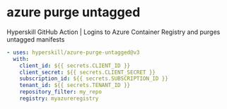 # azure purge untagged
Hyperskill GitHub Action | Logins to Azure Container Registry and purges untagged manifests

```yaml
- uses: hyperskill/azure-purge-untagged@v3
  with:
    client_id: ${{ secrets.CLIENT_ID }}
    client_secret: ${{ secrets.CLIENT_SECRET }}
    subscription_id: ${{ secrets.SUBSCRIPTION_ID }}
    tenant_id: ${{ secrets.TENANT_ID }}
    repository_filter: my_repo
    registry: myazureregistry
```
